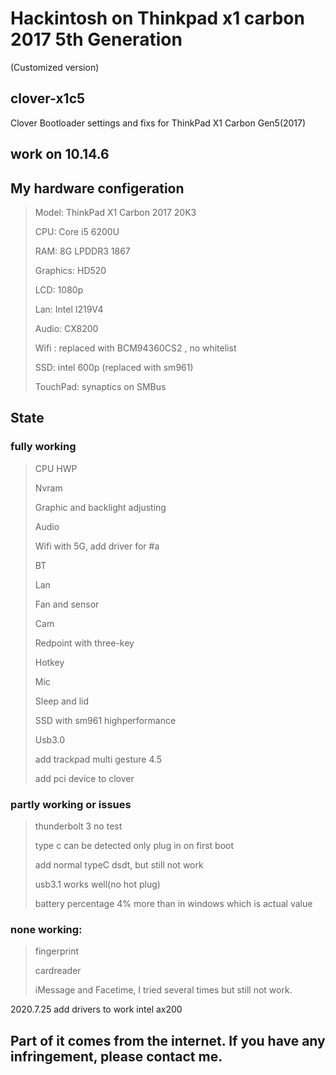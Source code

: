 # Hackintosh on Thinkpad x1 carbon 2017 5th Generation

(Customized version)

## clover-x1c5

Clover Bootloader settings and fixs for ThinkPad X1 Carbon Gen5(2017)

## work on 10.14.6

## My hardware configeration 

> Model: ThinkPad X1 Carbon 2017 20K3
>
> CPU: Core i5 6200U
>
> RAM: 8G LPDDR3 1867
>
> Graphics: HD520
>
> LCD: 1080p
>
> Lan: Intel I219V4
>
> Audio: CX8200
>
> Wifi : replaced with BCM94360CS2 , no whitelist
>
> SSD: intel 600p (replaced with sm961)
>
> TouchPad: synaptics on SMBus

## State

### fully working
> CPU HWP
>
> Nvram
>
> Graphic and backlight adjusting
>
> Audio
>
> Wifi with 5G, add driver for #a
>
> BT
>
> Lan
>
> Fan and sensor
>
> Cam
>
> Redpoint with three-key
>
> Hotkey
>
> Mic
>
> Sleep and lid
>
> SSD with sm961 highperformance
>
> Usb3.0
>
> add trackpad multi gesture 4.5
>
> add pci device to clover

### partly working or issues
>thunderbolt 3 no test
>
> type c can be detected only plug in on first boot
>
> add normal typeC dsdt, but still not work 
>
> usb3.1 works well(no hot plug)
>
> battery percentage 4% more than in windows which is actual value

### none working:
> fingerprint
>
> cardreader
>
> iMessage and Facetime, I tried several times but still not work.

2020.7.25	add drivers to work intel ax200

## Part of it comes from the internet. If you have any infringement, please contact me.
